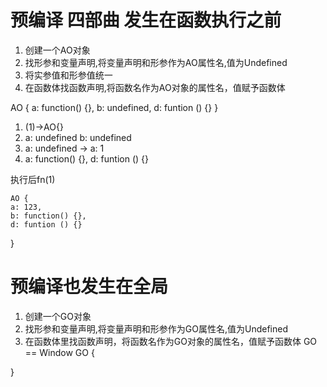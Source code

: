 # 预编译 四部曲 发生在函数执行之前
  1. 创建一个AO对象
  2. 找形参和变量声明,将变量声明和形参作为AO属性名,值为Undefined
  3. 将实参值和形参值统一
  4. 在函数体找函数声明,将函数名作为AO对象的属性名，值赋予函数体

  AO { 
    a: function() {},
    b: undefined,
    d: funtion () {}
  }
  1. (1)->AO{}
  2. a: undefined
     b: undefined
  3. a: undefined -> a: 1
  4. a: function() {},
     d: funtion () {} 
  
  执行后fn(1)

    AO { 
    a: 123,
    b: function() {},
    d: funtion () {}
  }

# 预编译也发生在全局
  1. 创建一个GO对象
  2. 找形参和变量声明,将变量声明和形参作为GO属性名,值为Undefined
  3. 在函数体里找函数声明，将函数名作为GO对象的属性名，值赋予函数体
  GO == Window
  GO {

  }


